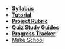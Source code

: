 * **[Syllabus](ReadMe.md)**
* **[Tutorial](https://make.sc/tweet-generator)**
* **[Project Rubric](https://make.sc/cs12-rubric)**
* **[Quiz Study Guides](https://make.sc/cs12-quiz-study-guides)**
* **[Progress Tracker](https://make.sc/cs12-progress)**
* [Make School](https://www.makeschool.com)
